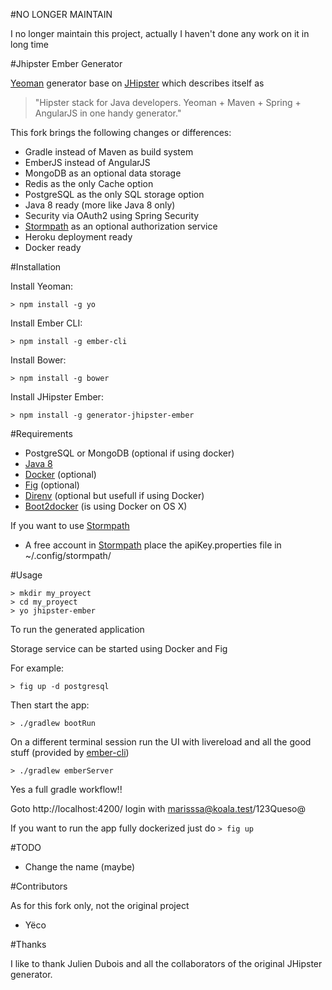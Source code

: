 #NO LONGER MAINTAIN

I no longer maintain this project, actually I haven't done any work on it in long time

#Jhipster Ember Generator

[Yeoman](http://yeoman.io/) generator base on [JHipster](http://jhipster.github.io/) which describes itself as

> "Hipster stack for Java developers. Yeoman + Maven + Spring + AngularJS in one handy generator."

This fork brings the following changes or differences:

* Gradle instead of Maven as build system
* EmberJS instead of AngularJS
* MongoDB as an optional data storage
* Redis as the only Cache option
* PostgreSQL as the only SQL storage option
* Java 8 ready (more like Java 8 only)
* Security via OAuth2 using Spring Security
* [Stormpath](http://stormpath.com) as an optional authorization service
* Heroku deployment ready
* Docker ready

#Installation

Install Yeoman:

```> npm install -g yo```

Install Ember CLI:

```> npm install -g ember-cli```

Install Bower:

```> npm install -g bower```

Install JHipster Ember:

```> npm install -g generator-jhipster-ember```

#Requirements

* PostgreSQL or MongoDB (optional if using docker)
* [Java 8](http://www.oracle.com/technetwork/java/javase/downloads/jdk8-downloads-2133151.html)
* [Docker](http://docker.com/) (optional)
* [Fig](http://orchardup.github.io/fig/) (optional)
* [Direnv](http://direnv.net/) (optional but usefull if using Docker)
* [Boot2docker](https://github.com/boot2docker/boot2docker-cli) (is using Docker on OS X)

If you want to use [Stormpath](http://stormpath.com)

* A free account in [Stormpath](http://stormpath.com) place the apiKey.properties file in ~/.config/stormpath/

#Usage

```
> mkdir my_proyect
> cd my_proyect
> yo jhipster-ember
```

To run the generated application

Storage service can be started using Docker and Fig

For example:

```> fig up -d postgresql```

Then start the app:

```> ./gradlew bootRun```

On a different terminal session run the UI with livereload and all the good stuff (provided by [ember-cli](https://github.com/stefanpenner/ember-cli))

```> ./gradlew emberServer```

Yes a full gradle workflow!!

Goto http://localhost:4200/ login with marisssa@koala.test/123Queso@

If you want to run the app fully dockerized just do ```> fig up```

#TODO

* Change the name (maybe)

#Contributors

As for this fork only, not the original project

* Yëco

#Thanks

I like to thank Julien Dubois and all the collaborators of the original JHipster generator.
